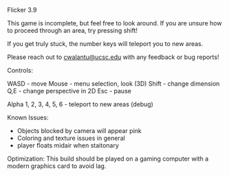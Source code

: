 Flicker 3.9

This game is incomplete, but feel free to look around. If you are unsure how to proceed through an area, try pressing shift!

If you get truly stuck, the number keys will teleport you to new areas. 

Please reach out to cwalantu@ucsc.edu with any feedback or bug reports!

Controls:

WASD - move
Mouse - menu selection, look (3D)
Shift - change dimension
Q,E - change perspective in 2D
Esc - pause

Alpha 1, 2, 3, 4, 5, 6 - teleport to new areas (debug)

Known Issues:
- Objects blocked by camera will appear pink
- Coloring and texture issues in general
- player floats midair when staitonary

Optimization:
This build should be played on a gaming computer with a modern graphics card to avoid lag.
